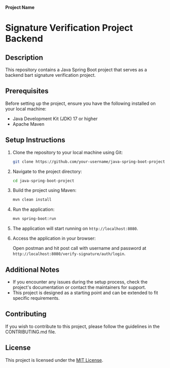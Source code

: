 **Project Name**

# Signature Verification Project Backend

## Description

This repository contains a Java Spring Boot project that serves as a backend bart signature verification project.

## Prerequisites

Before setting up the project, ensure you have the following installed on your local machine:

- Java Development Kit (JDK) 17 or higher
- Apache Maven

## Setup Instructions

1. Clone the repository to your local machine using Git:

   ```bash
   git clone https://github.com/your-username/java-spring-boot-project.git
   ```

2. Navigate to the project directory:

   ```bash
   cd java-spring-boot-project
   ```

3. Build the project using Maven:

   ```bash
   mvn clean install
   ```

4. Run the application:

   ```bash
   mvn spring-boot:run
   ```

5. The application will start running on `http://localhost:8080`.

8. Access the application in your browser:

   Open postman and hit post call with username and password at `http://localhost:8080/verify-signature/auth/login`.

## Additional Notes

- If you encounter any issues during the setup process, check the project's documentation or contact the maintainers for support.
- This project is designed as a starting point and can be extended to fit specific requirements.

## Contributing

If you wish to contribute to this project, please follow the guidelines in the CONTRIBUTING.md file.

## License

This project is licensed under the [MIT License](LICENSE).
